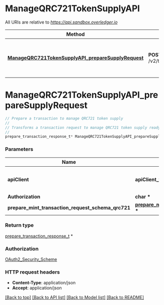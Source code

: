 # ManageQRC721TokenSupplyAPI

All URIs are relative to *https://api.sandbox.overledger.io*

Method | HTTP request | Description
------------- | ------------- | -------------
[**ManageQRC721TokenSupplyAPI_prepareSupplyRequest**](ManageQRC721TokenSupplyAPI.md#ManageQRC721TokenSupplyAPI_prepareSupplyRequest) | **POST** /v2/tokenise/preparation/transaction/qrc721/supply | Prepare a transaction to manage QRC721 token supply


# **ManageQRC721TokenSupplyAPI_prepareSupplyRequest**
```c
// Prepare a transaction to manage QRC721 token supply
//
// Transforms a transaction request to manage QRC721 token supply ready to be signed and returns a request ID for executing. The supported types for this API are “Mint Tokens”, which will allow you to issue an new NFT for your QRC721 token, and \"Burn Tokens\" which will allow you to destroy your QRC721 token. Successfully prepared transactions can then be executed using the /execution/transaction API
//
prepare_transaction_response_t* ManageQRC721TokenSupplyAPI_prepareSupplyRequest(apiClient_t *apiClient, char * Authorization, prepare_mint_transaction_request_schema_qrc721_t * prepare_mint_transaction_request_schema_qrc721);
```

### Parameters
Name | Type | Description  | Notes
------------- | ------------- | ------------- | -------------
**apiClient** | **apiClient_t \*** | context containing the client configuration |
**Authorization** | **char \*** |  | 
**prepare_mint_transaction_request_schema_qrc721** | **[prepare_mint_transaction_request_schema_qrc721_t](prepare_mint_transaction_request_schema_qrc721.md) \*** |  | 

### Return type

[prepare_transaction_response_t](prepare_transaction_response.md) *


### Authorization

[OAuth2_Security_Scheme](../README.md#OAuth2_Security_Scheme)

### HTTP request headers

 - **Content-Type**: application/json
 - **Accept**: application/json

[[Back to top]](#) [[Back to API list]](../README.md#documentation-for-api-endpoints) [[Back to Model list]](../README.md#documentation-for-models) [[Back to README]](../README.md)

